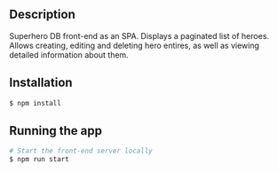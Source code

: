 ## Description

Superhero DB front-end as an SPA. Displays a paginated list of heroes. Allows creating, editing and deleting hero entires, as well as viewing detailed information about them.

## Installation

```bash
$ npm install
```

## Running the app

```bash
# Start the front-end server locally
$ npm run start

```